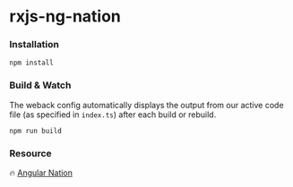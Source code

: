 # rxjs-ng-nation

### Installation

`npm install`

### Build & Watch

The weback config automatically displays the output from our active code file (as specified in `index.ts`) after each build or rebuild.

`npm run build`

### Resource 

🔥 [Angular Nation](https://www.angularnation.net/)